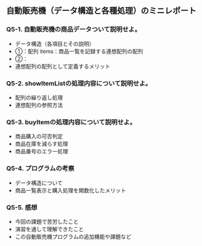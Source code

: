 ## 自動販売機（データ構造と各種処理）のミニレポート
### Q5-1. 自動販売機の商品データついて説明せよ。
* データ構造（各項目とその説明）
* ①：配列 items：商品一覧を記録する連想配列の配列
* ②：
* 連想配列の配列として定義するメリット
### Q5-2. showItemListの処理内容について説明せよ。
* 配列の繰り返し処理
* 連想配列の参照方法
### Q5-3. buyItemの処理内容について説明せよ。
* 商品購入の可否判定
* 商品在庫を減らす処理
* 商品番号のエラー処理
### Q5-4. プログラムの考察
* データ構造について
* 商品一覧表示と購入処理を関数化したメリット
### Q5-5. 感想
* 今回の課題で苦労したこと
* 演習を通して理解できたこと
* この自動販売機プログラムの追加機能や課題など
